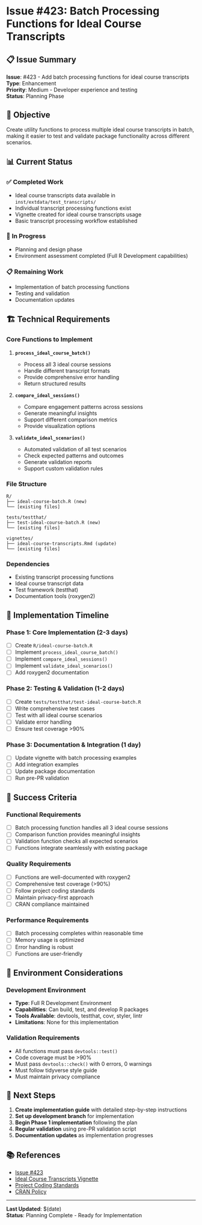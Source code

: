 # Issue #423: Batch Processing Functions for Ideal Course Transcripts

## 📋 **Issue Summary**

**Issue**: #423 - Add batch processing functions for ideal course transcripts  
**Type**: Enhancement  
**Priority**: Medium - Developer experience and testing  
**Status**: Planning Phase  

## 🎯 **Objective**

Create utility functions to process multiple ideal course transcripts in batch, making it easier to test and validate package functionality across different scenarios.

## 📊 **Current Status**

### ✅ **Completed Work**
- Ideal course transcripts data available in `inst/extdata/test_transcripts/`
- Individual transcript processing functions exist
- Vignette created for ideal course transcripts usage
- Basic transcript processing workflow established

### 🔄 **In Progress**
- Planning and design phase
- Environment assessment completed (Full R Development capabilities)

### 📋 **Remaining Work**
- Implementation of batch processing functions
- Testing and validation
- Documentation updates

## 🏗️ **Technical Requirements**

### **Core Functions to Implement**

1. **`process_ideal_course_batch()`**
   - Process all 3 ideal course sessions
   - Handle different transcript formats
   - Provide comprehensive error handling
   - Return structured results

2. **`compare_ideal_sessions()`**
   - Compare engagement patterns across sessions
   - Generate meaningful insights
   - Support different comparison metrics
   - Provide visualization options

3. **`validate_ideal_scenarios()`**
   - Automated validation of all test scenarios
   - Check expected patterns and outcomes
   - Generate validation reports
   - Support custom validation rules

### **File Structure**

```
R/
├── ideal-course-batch.R (new)
└── [existing files]

tests/testthat/
├── test-ideal-course-batch.R (new)
└── [existing files]

vignettes/
├── ideal-course-transcripts.Rmd (update)
└── [existing files]
```

### **Dependencies**

- Existing transcript processing functions
- Ideal course transcript data
- Test framework (testthat)
- Documentation tools (roxygen2)

## 📅 **Implementation Timeline**

### **Phase 1: Core Implementation (2-3 days)**
- [ ] Create `R/ideal-course-batch.R`
- [ ] Implement `process_ideal_course_batch()`
- [ ] Implement `compare_ideal_sessions()`
- [ ] Implement `validate_ideal_scenarios()`
- [ ] Add roxygen2 documentation

### **Phase 2: Testing & Validation (1-2 days)**
- [ ] Create `tests/testthat/test-ideal-course-batch.R`
- [ ] Write comprehensive test cases
- [ ] Test with all ideal course scenarios
- [ ] Validate error handling
- [ ] Ensure test coverage >90%

### **Phase 3: Documentation & Integration (1 day)**
- [ ] Update vignette with batch processing examples
- [ ] Add integration examples
- [ ] Update package documentation
- [ ] Run pre-PR validation

## 🎯 **Success Criteria**

### **Functional Requirements**
- [ ] Batch processing function handles all 3 ideal course sessions
- [ ] Comparison function provides meaningful insights
- [ ] Validation function checks all expected scenarios
- [ ] Functions integrate seamlessly with existing package

### **Quality Requirements**
- [ ] Functions are well-documented with roxygen2
- [ ] Comprehensive test coverage (>90%)
- [ ] Follow project coding standards
- [ ] Maintain privacy-first approach
- [ ] CRAN compliance maintained

### **Performance Requirements**
- [ ] Batch processing completes within reasonable time
- [ ] Memory usage is optimized
- [ ] Error handling is robust
- [ ] Functions are user-friendly

## 🔧 **Environment Considerations**

### **Development Environment**
- **Type**: Full R Development Environment
- **Capabilities**: Can build, test, and develop R packages
- **Tools Available**: devtools, testthat, covr, styler, lintr
- **Limitations**: None for this implementation

### **Validation Requirements**
- All functions must pass `devtools::test()`
- Code coverage must be >90%
- Must pass `devtools::check()` with 0 errors, 0 warnings
- Must follow tidyverse style guide
- Must maintain privacy compliance

## 🚀 **Next Steps**

1. **Create implementation guide** with detailed step-by-step instructions
2. **Set up development branch** for implementation
3. **Begin Phase 1 implementation** following the plan
4. **Regular validation** using pre-PR validation script
5. **Documentation updates** as implementation progresses

## 📚 **References**

- [Issue #423](https://github.com/revgizmo/zoomstudentengagement/issues/423)
- [Ideal Course Transcripts Vignette](vignettes/ideal-course-transcripts.Rmd)
- [Project Coding Standards](.cursorrules)
- [CRAN Policy](https://cran.r-project.org/web/packages/policies.html)

---

**Last Updated**: $(date)  
**Status**: Planning Complete - Ready for Implementation
